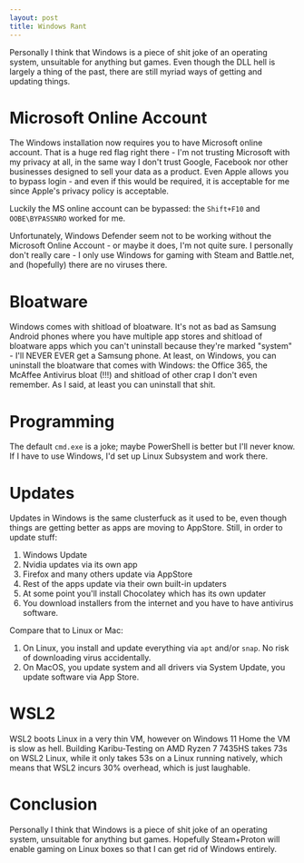 ```yaml
---
layout: post
title: Windows Rant
---
```


Personally I think that Windows is a piece of shit joke of an operating system, unsuitable for anything but games.
Even though the DLL hell is largely a thing of the past, there are still myriad ways
of getting and updating things.

# Microsoft Online Account

The Windows installation now requires you to have Microsoft online account.
That is a huge red flag right there - I'm not trusting Microsoft with my privacy at all,
in the same way I don't trust Google, Facebook nor other businesses designed to sell
your data as a product. Even Apple allows you to bypass login - and even if this would be
required, it is acceptable for me since Apple's privacy policy is acceptable.

Luckily the MS online account can be bypassed: the `Shift+F10` and `OOBE\BYPASSNRO` worked for me.

Unfortunately, Windows Defender seem not to be working without the Microsoft Online Account -
or maybe it does, I'm not quite sure. I personally don't really care - I only use Windows
for gaming with Steam and Battle.net, and (hopefully) there are no viruses there.

# Bloatware

Windows comes with shitload of bloatware. It's not as bad as Samsung Android phones
where you have multiple app stores and shitload of bloatware apps which you can't uninstall because they're marked "system" -
I'll NEVER EVER get a Samsung phone.
At least, on Windows, you can uninstall the bloatware that comes with Windows: the Office 365,
the McAffee Antivirus bloat (!!!) and shitload of other crap I don't even remember.
As I said, at least you can uninstall that shit.

# Programming

The default `cmd.exe` is a joke; maybe PowerShell is better but I'll never know.
If I have to use Windows, I'd set up Linux Subsystem and work there.

# Updates

Updates in Windows is the same clusterfuck as it used to be, even though things
are getting better as apps are moving to AppStore. Still, in order to update stuff:

1. Windows Update
2. Nvidia updates via its own app
3. Firefox and many others update via AppStore
4. Rest of the apps update via their own built-in updaters
5. At some point you'll install Chocolatey which has its own updater
6. You download installers from the internet and you have to have antivirus software.

Compare that to Linux or Mac:

1. On Linux, you install and update everything via `apt` and/or `snap`. No risk of downloading virus accidentally.
2. On MacOS, you update system and all drivers via System Update, you update software via App Store.

# WSL2

WSL2 boots Linux in a very thin VM, however on Windows 11 Home the VM is slow as hell.
Building Karibu-Testing on AMD Ryzen 7 7435HS takes 73s on WSL2 Linux, while it only takes
53s on a Linux running natively, which means that WSL2 incurs 30% overhead, which is just
laughable.

# Conclusion

Personally I think that Windows is a piece of shit joke of an operating system, unsuitable for anything but games.
Hopefully Steam+Proton will enable gaming on Linux boxes so that I can get rid of Windows entirely.
